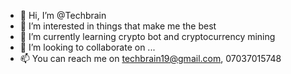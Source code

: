 - 👋 Hi, I’m @Techbrain
- 👀 I’m interested in things that make me the best
- 🌱 I’m currently learning crypto bot and cryptocurrency mining
- 💞️ I’m looking to collaborate on ...
- 📫 You can reach me on techbrain19@gmail.com, 07037015748

<!---
Techbrain-ccc/Techbrain-ccc is a ✨ special ✨ repository because its `README.md` (this file) appears on your GitHub profile.
You can click the Preview link to take a look at your changes.
--->
